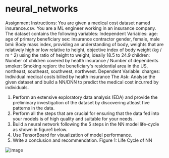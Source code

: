 # neural_networks
Assignment Instructions:
You are given a medical cost dataset named insurance.csv. You are a ML engineer working in an insurance company.
The dataset contains the following variables:
Independent Variables:
age: age of primary beneficiary
sex: insurance contractor gender, female, male
bmi: Body mass index, providing an understanding of body, weights that are relatively high or low relative to height,
objective index of body weight (kg / m ^ 2) using the ratio of height to weight, ideally 18.5 to 24.9
children: Number of children covered by health insurance / Number of dependents
smoker: Smoking
region: the beneficiary's residential area in the US, northeast, southeast, southwest, northwest.
Dependent Variable:
charges: Individual medical costs billed by health insurance
The Ask:
Analyse the given dataset and build a NN/DNN to predict the medical cost incurred by individuals.
1. Perform an extensive exploratory data analysis (EDA) and provide the preliminary investigation of the dataset
by discovering atleast five patterns in the data.
2. Perform all the steps that are crucial for ensuring that the data fed into your models is of high quality and
suitable for your needs.
3. Build a neural network following the 5 steps in the NN model life-cycle as shown in figure1 below.
4. Use TensorBoard for visualization of model performance.
5. Write a conclusion and recommendation.
Figure 1: Life Cycle of NN

![image](https://github.com/momokamalz/neural_networks/assets/96016404/69e9a856-0693-4705-9098-0765d62b0289)
